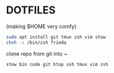 # DOTFILES
(making $HOME very comfy)

```bash
sudo apt install git tmux zsh vim stow
chsh -s /bin/zsh frieda
```
clone repo from git into ~

```
stow bin code git htop ssh tmux vim zsh
```

